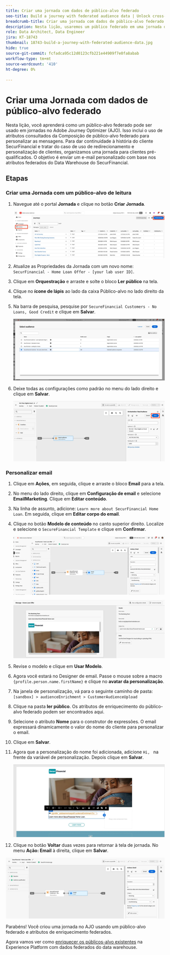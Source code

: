 ```yaml
---
title: Criar uma jornada com dados de público-alvo federado
seo-title: Build a journey with federated audience data | Unlock cross-channel insights with Federated Audience Composition
breadcrumb-title: Criar uma jornada com dados de público-alvo federado
description: Nesta lição, usaremos um público federado em uma jornada do Journey Optimizer.
role: Data Architect, Data Engineer
jira: KT-18743
thumbnail: 18743-build-a-journey-with-federated-audience-data.jpg
hide: true
source-git-commit: fcfadca95c12d0123cfb221e44909f7e0fa8abab
workflow-type: tm+mt
source-wordcount: '410'
ht-degree: 0%

---
```



# Criar uma Jornada com dados de público-alvo federado

Nesta lição, você aprenderá como um público-alvo federado pode ser usado em jornadas no Adobe Journey Optimizer (AJO). Isso inclui o uso de atributos consultados da Composição de público-alvo federado para personalizar as mensagens. Para dar continuidade à história do cliente SecurFinancial e tratar do caso de uso de redirecionamento e personalização de clientes, organizamos uma jornada para clientes pré-qualificados. O objetivo é enviar um e-mail personalizado com base nos atributos federados do Data Warehouse do SecurFinancial.

## Etapas

### Criar uma Jornada com um público-alvo de leitura

1. Navegue até o portal **Jornada** e clique no botão **Criar Jornada**.

   ![criar-uma-jornada](assets/create-journey.png)

2. Atualize as Propriedades da Jornada com um novo nome: `SecurFinancial - Home Loan Offer - [your lab user ID]`.

3. Clique em **Orquestração** e arraste e solte o bloco **Ler público** na tela.

4. Clique no **ícone de lápis** ao lado da caixa Público-alvo no lado direito da tela.

5. Na barra de pesquisa, pesquise por `SecureFinancial Customers - No Loans, Good Credit` e clique em **Salvar**.

   ![criar-uma-jornada](assets/select-audience.png)

6. Deixe todas as configurações como padrão no menu do lado direito e clique em **Salvar**.

   ![save-audience-settings](assets/save-audience-settings.png)

### Personalizar email

1. Clique em **Ações**, em seguida, clique e arraste o bloco **Email** para a tela.

2. No menu do lado direito, clique em **Configuração de email** e selecione **EmailMarketing**. Clique em **Editar conteúdo**.

3. Na linha de assunto, adicione: `Learn more about SecurFinancial Home Loan`. Em seguida, clique em **Editar corpo do email**.

4. Clique no botão **Modelo de conteúdo** no canto superior direito. Localize e selecione o `SecureFinancial Template` e clique em **Confirmar**.

   ![jornada-email-config](assets/journey-email-config.png)

   ![confirmação-email-jornada](assets/journey-email-confirm.png)

5. Revise o modelo e clique em **Usar Modelo**.

6. Agora você estará no Designer de email. Passe o mouse sobre a macro `{profile.person.name.firstName}` e clique no **avatar da personalização**.

7. Na janela de personalização, vá para o seguinte caminho de pasta: `[sandbox] > audienceEnrichment > CustomerAudienceUpload`

8. Clique na pasta **ler público**. Os atributos de enriquecimento do público-alvo federado podem ser encontrados aqui.

9. Selecione o atributo **Nome** para o construtor de expressões. O email expressará dinamicamente o valor do nome do cliente para personalizar o email.

10. Clique em **Salvar**.

11. Agora que a personalização do nome foi adicionada, adicione `Hi, ` na frente da variável de personalização. Depois clique em **Salvar**.

    ![jornada-email-salvar](assets/journey-email-save.png)

12. Clique no botão **Voltar** duas vezes para retornar à tela de jornada. No menu **Ação: Email** à direita, clique em **Salvar**.

   ![salvar-jornada-final](assets/save-final-journey.png)

Parabéns! Você criou uma jornada no AJO usando um público-alvo federado e atributos de enriquecimento federados.

Agora vamos ver como [enriquecer os públicos-alvo existentes](audience-enrichment-demo.md) na Experience Platform com dados federados do data warehouse.
